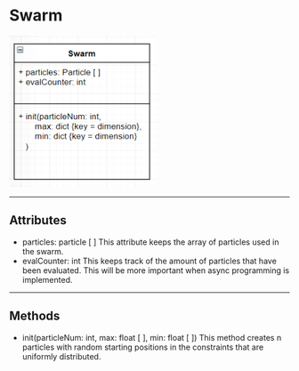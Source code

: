 # Swarm
![alt text](swarm.PNG)
___
## Attributes
* particles: particle [ ]
This attribute keeps the array of particles used in the swarm.
* evalCounter: int
This keeps track of the amount of particles that have been evaluated. This will be more important when async programming is implemented. 
___
## Methods
* init(particleNum: int, max: float [ ], min: float [ ])
This method creates n particles with random starting positions in the constraints that are uniformly distributed.
